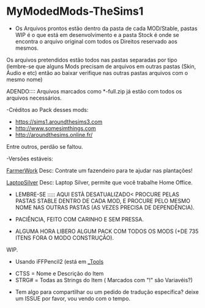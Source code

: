 ﻿# MyModedMods-TheSims1

* Os Arquivos prontos estão dentro da pasta de cada MOD/Stable, pastas WIP é o que está em desenvolvimento e a pasta Stock é onde se encontra o arquivo original com todos os Direitos reservado aos mesmos.

Os arquivos pretendidos estão todos nas pastas separadas por tipo (lembre-se que alguns Mods precisam de arquivos em outras pastas (Skin, Áudio e etc) então ao baixar verifique nas outras pastas arquivos com o mesmo nome)

ADENDO:::: Arquivos marcados como *-full.zip já estão com todos os arquivos necessários.



-Créditos ao Pack desses mods:
* https://sims1.aroundthesims3.com
* http://www.somesimthings.com
* http://aroundthesims.online.fr/

Entre outros, perdão se faltou.

-Versões estáveis:

[FarmerWork](/Workgroup/Mods/Download/Farmworker/Stable)
Desc: Contrate um fazendeiro para te ajudar nas plantações!

[LaptopSilver](/Workgroup/Mods/Download/hcomputers_laptopsilver/Stable)
Desc: Laptop Silver, permite que você trabalhe Home Office.

* LEMBRE-SE ::::: AQUI ESTÀ DESATUALIZADO< PROCURE PELAS PASTAS STABLE DENTRO DE CADA MOD, E PROCURE PELO MESMO NOME NAS OUTRAS PASTAS (AS VEZES PRECISA DE DEPENDÊNCIA).


* PACIÊNCIA, FEITO COM CARINHO E SEM PRESSA.

* ALGUMA HORA LIBERO ALGUM PACK COM TODOS OS MODS (+DE 735 ITENS FORA O MODO CONSTRUÇÃO).

WIP.

* Usando iFFPencil2 (está em [_Tools](/Workgroup/_Tools/IFFPencil2)

- CTSS = Nome e Descrição do Item
- STRG# = Todas as Strings do Item ( Marcados com "!" são Variavéis?)




* Tem algo para compartilhar ou um pedido de tradução específica? deixe um ISSUE por favor, vou vendo com o tempo.